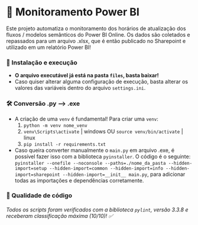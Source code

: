 # 🔭 Monitoramento Power BI

Este projeto automatiza o monitoramento dos horários de atualização dos fluxos / modelos semânticos do Power BI Online.
Os dados são coletados e repassados para um arquivo .xlsx, que é então publicado no Sharepoint e utilizado em um relatório Power BI!

### 👣 Instalação e execução

- **O arquivo executável já está na pasta `files`, basta baixar!**
- Caso quiser alterar alguma configuração de execução, basta alterar os valores das variáveis dentro do arquivo `settings.ini`.

### 🛠️ Conversão .py --> .exe

- A criação de uma `venv` é fundamental! Para criar uma `venv`:
    1. `python -m venv nome_venv`
    2. `venv\Scripts\activate` | windows OU `source venv/bin/activate` | linux
    3. `pip install -r requirements.txt`
- Caso queira converter manualmente o `main.py` em arquivo .exe, é possível fazer isso com a biblioteca `pyinstaller`. O código é o seguinte: `pyinstaller --onefile --noconsole --paths=./nome_da_pasta --hidden-import=setup --hidden-import=common --hidden-import=info --hidden-import=sharepoint --hidden-import=__init__ main.py`, para adicionar todas as importações e dependências corretamente.

### 📝 Qualidade de código

###### _Todos os scripts foram verificados com a biblioteca `pylint`, versão 3.3.8 e receberam classificação máxima (10/10)!_ ✅